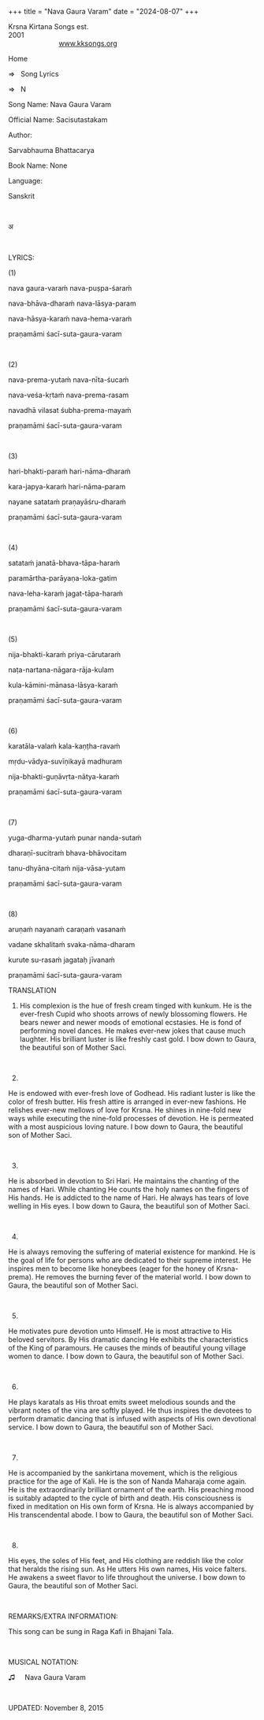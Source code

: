 +++ 
title = "Nava Gaura Varam"
date = "2024-08-07"
+++

Krsna Kirtana Songs est.
2001                                                                                                                                    
            
www.kksongs.org








Home
 
⇒
  
Song Lyrics
 
⇒
  
N


Song
Name: Nava Gaura Varam


Official
Name: Sacisutastakam


Author:

Sarvabhauma
Bhattacarya


Book
Name: None


Language:

Sanskrit


 








अ


















 


LYRICS:


(1) 


nava
gaura-varaḿ nava-puṣpa-śaraḿ 

nava-bhāva-dharaḿ nava-lāsya-param 

nava-hāsya-karaḿ nava-hema-varaḿ 

praṇamāmi śacī-suta-gaura-varam


 


(2) 


nava-prema-yutaḿ
nava-nīta-śucaḿ

nava-veśa-kṛtaḿ nava-prema-rasam 

navadhā vilasat śubha-prema-mayaḿ

praṇamāmi śacī-suta-gaura-varam


 


(3) 


hari-bhakti-paraḿ
hari-nāma-dharaḿ

kara-japya-karaḿ hari-nāma-param 

nayane satataḿ praṇayāśru-dharaḿ

praṇamāmi śacī-suta-gaura-varam


 


(4)


satataḿ
janatā-bhava-tāpa-haraḿ

paramārtha-parāyaṇa-loka-gatim 

nava-leha-karaḿ jagat-tāpa-haraḿ

praṇamāmi śacī-suta-gaura-varam


 


(5)


nija-bhakti-karaḿ
priya-cārutaraḿ 

naṭa-nartana-nāgara-rāja-kulam 

kula-kāmini-mānasa-lāsya-karaḿ

praṇamāmi śacī-suta-gaura-varam


 


(6)


karatāla-valaḿ
kala-kaṇṭha-ravaḿ

mṛdu-vādya-suvīṇikayā madhuram 

nija-bhakti-guṇāvṛta-nātya-karaḿ 

praṇamāmi śacī-suta-gaura-varam


 


(7)


yuga-dharma-yutaḿ
punar nanda-sutaḿ

dharaṇī-sucitraḿ bhava-bhāvocitam 

tanu-dhyāna-citaḿ nija-vāsa-yutam 

praṇamāmi śacī-suta-gaura-varam


 


(8)


aruṇaḿ
nayanaḿ caraṇaḿ vasanaḿ 

vadane skhalitaḿ svaka-nāma-dharam 

kurute su-rasaḿ jagataḥ jīvanaḿ

praṇamāmi śacī-suta-gaura-varam




TRANSLATION

1) His complexion is the hue of fresh cream tinged with kunkum. He is the
ever-fresh Cupid who shoots arrows of newly blossoming flowers. He bears newer
and newer moods of emotional ecstasies. He is fond of performing novel dances.
He makes ever-new jokes that cause much laughter. His brilliant luster is like
freshly cast gold. I bow down to Gaura, the beautiful son of Mother Saci.


 


2)
He is endowed with ever-fresh love of Godhead. His radiant luster is like the
color of fresh butter. His fresh attire is arranged in ever-new fashions. He
relishes ever-new mellows of love for Krsna. He shines in nine-fold new ways
while executing the nine-fold processes of devotion. He is permeated with a
most auspicious loving nature. I bow down to Gaura, the beautiful son of Mother
Saci.


 


3)
He is absorbed in devotion to Sri Hari. He maintains the chanting of the names
of Hari. While chanting He counts the holy names on the fingers of His hands.
He is addicted to the name of Hari. He always has tears of love welling in His eyes.
I bow down to Gaura, the beautiful son of Mother Saci.


 


4)
He is always removing the suffering of material existence for mankind. He is
the goal of life for persons who are dedicated to their supreme interest. He
inspires men to become like honeybees (eager for the honey of Krsna-prema). He
removes the burning fever of the material world. I bow down to Gaura, the
beautiful son of Mother Saci.


 


5)
He motivates pure devotion unto Himself. He is most attractive to His beloved
servitors. By His dramatic dancing He exhibits the characteristics of the King
of paramours. He causes the minds of beautiful young village women to dance. I
bow down to Gaura, the beautiful son of Mother Saci.


 


6)
He plays karatals as His throat emits sweet melodious sounds and the vibrant
notes of the vina are softly played. He thus inspires the devotees to perform
dramatic dancing that is infused with aspects of His own devotional service. I
bow down to Gaura, the beautiful son of Mother Saci.


 


7)
He is accompanied by the sankirtana movement, which is the religious practice
for the age of Kali. He is the son of Nanda Maharaja come again. He is the
extraordinarily brilliant ornament of the earth. His preaching mood is suitably
adapted to the cycle of birth and death. His consciousness is fixed in
meditation on His own form of Krsna. He is always accompanied by His
transcendental abode. I bow to Gaura, the beautiful son of Mother Saci.


 


8)
His eyes, the soles of His feet, and His clothing are reddish like the color
that heralds the rising sun. As He utters His own names, His voice falters. He
awakens a sweet flavor to life throughout the universe. I bow down to Gaura,
the beautiful son of Mother Saci.


 


REMARKS/EXTRA
INFORMATION:


This
song can be sung in Raga Kafi in Bhajani Tala.


 


MUSICAL
NOTATION:


♫
    
Nava Gaura Varam


 


UPDATED:
 November 8, 2015
